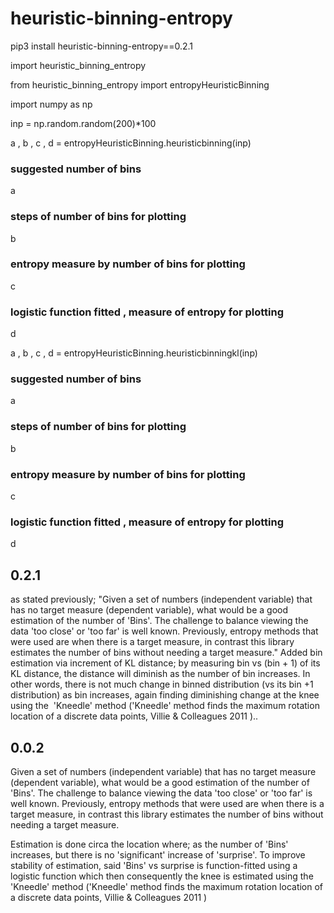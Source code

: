 # heuristic-binning-entropy

pip3 install heuristic-binning-entropy==0.2.1

import heuristic_binning_entropy

from heuristic_binning_entropy import entropyHeuristicBinning

import numpy as np

inp = np.random.random(200)*100

a , b , c , d = entropyHeuristicBinning.heuristicbinning(inp)

### suggested number of bins
a

### steps of number of bins for plotting
b

### entropy measure by number of bins for plotting
c

### logistic function fitted , measure of entropy for plotting
d


a , b , c , d = entropyHeuristicBinning.heuristicbinningkl(inp)

### suggested number of bins
a

### steps of number of bins for plotting
b

### entropy measure by number of bins for plotting
c

### logistic function fitted , measure of entropy for plotting
d

## 0.2.1

as stated previously; "Given a set of numbers (independent variable) that has no target measure (dependent variable), what would be a good estimation of the number of 'Bins'. The challenge to balance viewing the data 'too close' or 'too far' is well known. Previously, entropy methods that were used are when there is a target measure, in contrast this library estimates the number of bins without needing a target measure."
Added bin estimation via increment of KL distance; by measuring bin vs (bin + 1) of its KL distance, the distance will diminish as the number of bin increases. In other words, there is not much change in binned distribution (vs its bin +1 distribution) as bin increases, again finding diminishing change at the knee using the  'Kneedle' method ('Kneedle' method finds the maximum rotation location of a discrete data points, Villie & Colleagues 2011 )..

## 0.0.2

Given a set of numbers (independent variable) that has no target measure (dependent variable), what would be a good estimation of the number of 'Bins'. The challenge to balance viewing the data 'too close' or 'too far' is well known. Previously, entropy methods that were used are when there is a target measure, in contrast this library estimates the number of bins without needing a target measure.

Estimation is done circa the location where; as the number of 'Bins' increases, but there is no 'significant' increase of 'surprise'. To improve stability of estimation, said 'Bins' vs surprise is function-fitted using a logistic function which then consequently the knee is estimated using the 'Kneedle' method ('Kneedle' method finds the maximum rotation location of a discrete data points, Villie & Colleagues 2011 )
